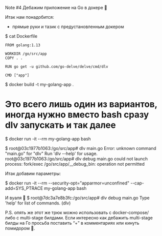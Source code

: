 Note #4 Дебажим приложение на Go в докере 🐳

Итак нам понадобится:
- прямые руки и тазик с предустановленным докером

$ cat Dockerfile
```
FROM golang:1.13

WORKDIR /go/src/app
COPY . .

RUN go get -u github.com/go-delve/delve/cmd/dlv

CMD ["app"]
```

$ docker build -t my-golang-app .

# Это всего лишь один из вариантов, иногда нужно вместо bash сразу dlv запускать и так далее
$ docker run -it --rm my-golang-app bash

$ root@03c1977b1063:/go/src/app# dlv main.go
Error: unknown command "main.go" for "dlv"
Run 'dlv --help' for usage.
root@03c1977b1063:/go/src/app# dlv debug main.go
could not launch process: fork/exec /go/src/app/__debug_bin: operation not permitted

Итак добавим параметры:

$ docker run -it --rm --security-opt="apparmor=unconfined" --cap-add=SYS_PTRACE my-golang-app bash

И вуаля 🎉
$ root@7dc3a7e8b3fc:/go/src/app# dlv debug main.go
Type 'help' for list of commands.
(dlv)

P.S. опять же этот же трюк можно использовать с docker-compose/ либо с multi-stage билдами. Если интересно как дебажить multi-stage билды на Го просьба поставить “+” в комментариях или кинуть помидором 🍅.
